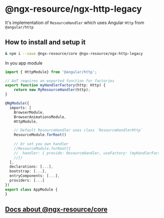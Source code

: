 # @ngx-resource/ngx-http-legacy

It's implementation of `ResourceHandler` which uses Angular `Http` from `@angular/http`

## How to install and setup it
```bash
& npm i --save @ngx-resource/core @ngx-resource/ngx-http-legacy
```

In you app module
```typescript
import { HttpModule} from '@angular/http';

// AoT requires an exported function for factories
export function myHandlerFactory(http: Http) {
    return new MyResourceHandler(http);
}

@NgModule({
  imports: [
    BrowserModule,
    BrowserAnimationsModule,
    HttpModule,

    // Default ResourceHandler uses class `ResourceHandlerHttp`
    ResourceModule.forRoot()
    
    // Or set you own handler
    //ResourceModule.forRoot({
    //  handler: { provide: ResourceHandler, useFactory: (myHandlerFactory), deps: [Http] }
    //})
  ],
  declarations: [...],
  bootstrap: [...],
  entryComponents: [...],
  providers: [...]
})
export class AppModule {
}
```

## [Docs about @ngx-resource/core](https://github.com/troyanskiy/ngx-resource-core/blob/master/README.md)

